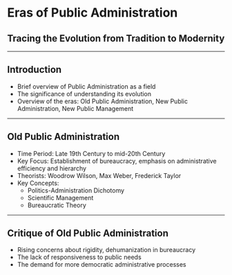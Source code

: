 # Eras of Public Administration

## Tracing the Evolution from Tradition to Modernity

---
## Introduction
- Brief overview of Public Administration as a field
- The significance of understanding its evolution
- Overview of the eras: Old Public Administration, New Public Administration, New Public Management

---

## Old Public Administration
- Time Period: Late 19th Century to mid-20th Century
- Key Focus: Establishment of bureaucracy, emphasis on administrative efficiency and hierarchy
- Theorists: Woodrow Wilson, Max Weber, Frederick Taylor
- Key Concepts:
  - Politics-Administration Dichotomy
  - Scientific Management
  - Bureaucratic Theory

---

## Critique of Old Public Administration
- Rising concerns about rigidity, dehumanization in bureaucracy
- The lack of responsiveness to public needs
- The demand for more democratic administrative processes
